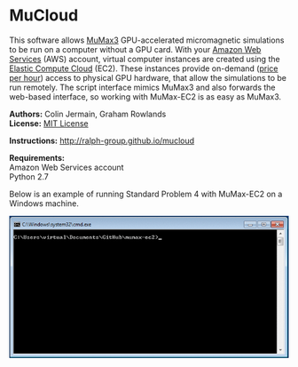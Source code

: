 MuCloud
=========

This software allows [MuMax3](http://mumax.github.io/) GPU-accelerated micromagnetic simulations to be run on a computer without a GPU card. With your [Amazon Web Services](http://aws.amazon.com/) (AWS) account, virtual computer instances are created using the [Elastic Compute Cloud](http://aws.amazon.com/ec2/) (EC2). These instances provide on-demand ([price per hour](http://aws.amazon.com/ec2/pricing/)) access to physical GPU hardware, that allow the simulations to be run remotely. The script interface mimics MuMax3 and also forwards the web-based interface, so working with MuMax-EC2 is as easy as MuMax3.

**Authors:** Colin Jermain, Graham Rowlands  
**License:** [MIT License](http://opensource.org/licenses/MIT)

**Instructions:** http://ralph-group.github.io/mucloud

**Requirements:**   
    Amazon Web Services account   
    Python 2.7   

Below is an example of running Standard Problem 4 with MuMax-EC2 on a Windows machine.

<img src="docs/standard_problem_4.gif" />